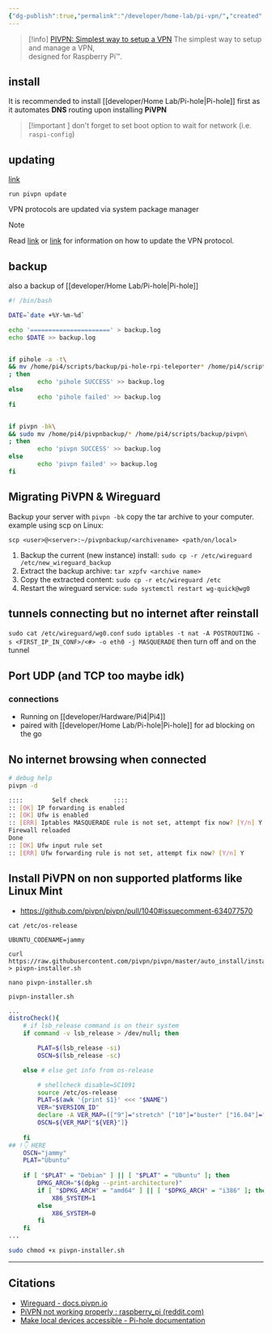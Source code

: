 ```yaml
---
{"dg-publish":true,"permalink":"/developer/home-lab/pi-vpn/","created":"2025-04-09T22:18:20.102-05:00","updated":"2025-04-09T11:41:07.000-05:00"}
---
```


>[!info] [PIVPN: Simplest way to setup a VPN](https://pivpn.io/)
>The simplest way to setup and manage a VPN,  
designed for Raspberry Pi™.
>

## install
It is recommended to install [[developer/Home Lab/Pi-hole\|Pi-hole]] first as it automates **DNS** routing upon installing **PiVPN**

>[!important ]
>don't forget to set boot option to wait for network (i.e. `raspi-config`)

## updating
[link](https://docs.pivpn.io/install/#update)

```shell
run pivpn update
```

VPN protocols are updated via system package manager

> [!Note] 
> Read [link](https://docs.pivpn.io/openvpn/#updating-openvpn) or [link](https://docs.pivpn.io/wireguard/#updating-wireguard) for information on how to update the VPN protocol.

## backup
also a backup of [[developer/Home Lab/Pi-hole\|Pi-hole]]

```bash
#! /bin/bash

DATE=`date +%Y-%m-%d`

echo '======================' > backup.log
echo $DATE >> backup.log


if pihole -a -t\
&& mv /home/pi4/scripts/backup/pi-hole-rpi-teleporter* /home/pi4/scripts/backup/pihole\
; then
        echo 'pihole SUCCESS' >> backup.log
else
        echo 'pihole failed' >> backup.log
fi


if pivpn -bk\
&& sudo mv /home/pi4/pivpnbackup/* /home/pi4/scripts/backup/pivpn\
; then
        echo 'pivpn SUCCESS' >> backup.log
else
        echo 'pivpn failed' >> backup.log
fi
```

## Migrating PiVPN & Wireguard

Backup your server with `pivpn -bk` copy the tar archive to your computer. example using scp on Linux:

`scp <user>@<server>:~/pivpnbackup/<archivename> <path/on/local>`

1.  Backup the current (new instance) install: `sudo cp -r /etc/wireguard /etc/new_wireguard_backup`
2.  Extract the backup archive: `tar xzpfv <archive name>`
3.  Copy the extracted content: `sudo cp -r etc/wireguard /etc`
4.  Restart the wireguard service: `sudo systemctl restart wg-quick@wg0`

## tunnels connecting but no internet after reinstall
`sudo cat /etc/wireguard/wg0.conf`
`sudo iptables -t nat -A POSTROUTING -s <FIRST_IP_IN_CONF>/<#> -o eth0 -j MASQUERADE`
then turn off and on the tunnel

## Port UDP (and TCP too maybe idk)

### connections 
- Running on [[developer/Hardware/Pi4\|Pi4]]
- paired with [[developer/Home Lab/Pi-hole\|Pi-hole]] for ad blocking on the go

## No internet browsing when connected
```bash
# debug help
pivpn -d 
```

```bash
::::		Self check		 ::::
:: [OK] IP forwarding is enabled
:: [OK] Ufw is enabled
:: [ERR] Iptables MASQUERADE rule is not set, attempt fix now? [Y/n] Y
Firewall reloaded
Done
:: [OK] Ufw input rule set
:: [ERR] Ufw forwarding rule is not set, attempt fix now? [Y/n] Y
```

## Install PiVPN on non supported platforms like Linux Mint
- https://github.com/pivpn/pivpn/pull/1040#issuecomment-634077570
```shell
cat /etc/os-release 

UBUNTU_CODENAME=jammy
```

```
curl https://raw.githubusercontent.com/pivpn/pivpn/master/auto_install/install.sh > pivpn-installer.sh

nano pivpn-installer.sh
```

`pivpn-installer.sh`
```sh
...
distroCheck(){
	# if lsb_release command is on their system
	if command -v lsb_release > /dev/null; then

		PLAT=$(lsb_release -si)
		OSCN=$(lsb_release -sc)

	else # else get info from os-release

		# shellcheck disable=SC1091
		source /etc/os-release
		PLAT=$(awk '{print $1}' <<< "$NAME")
		VER="$VERSION_ID"
		declare -A VER_MAP=(["9"]="stretch" ["10"]="buster" ["16.04"]="xenial" ["18.04"]="bionic")
		OSCN=${VER_MAP["${VER}"]}
		
	fi
## !👇 HERE
	OSCN="jammy"
	PLAT="Ubuntu"
	
	if [ "$PLAT" = "Debian" ] || [ "$PLAT" = "Ubuntu" ]; then
		DPKG_ARCH="$(dpkg --print-architecture)"
		if [ "$DPKG_ARCH" = "amd64" ] || [ "$DPKG_ARCH" = "i386" ]; then
			X86_SYSTEM=1
		else
			X86_SYSTEM=0
		fi
	fi
...
```

```sh
sudo chmod +x pivpn-installer.sh
```

---
## Citations 
- [Wireguard - docs.pivpn.io](https://docs.pivpn.io/wireguard/)
- [PiVPN not working properly : raspberry_pi (reddit.com)](https://www.reddit.com/r/raspberry_pi/comments/9i6rmm/pivpn_not_working_properly/)
- [Make local devices accessible - Pi-hole documentation](https://docs.pi-hole.net/guides/vpn/wireguard/internal/)